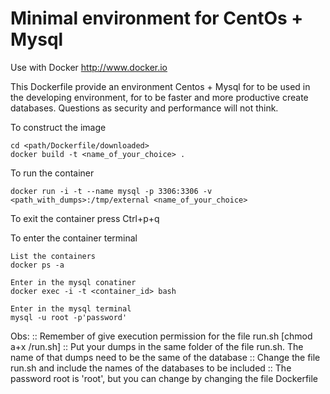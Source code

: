 Minimal environment for CentOs + Mysql
======================================

Use with Docker http://www.docker.io

This Dockerfile provide an environment Centos + Mysql for to be used in the developing environment, for to be faster and more productive create databases.
Questions as security and performance will not think.


To construct the image

	cd <path/Dockerfile/downloaded>
    docker build -t <name_of_your_choice> .


To run the container

    docker run -i -t --name mysql -p 3306:3306 -v <path_with_dumps>:/tmp/external <name_of_your_choice>

To exit the container press Ctrl+p+q

To enter the container terminal

    List the containers
    docker ps -a
    
    Enter in the mysql conatiner
    docker exec -i -t <container_id> bash
    
    Enter in the mysql terminal
    mysql -u root -p'password'

Obs:
:: Remember of give execution permission for the file run.sh [chmod a+x /run.sh]
:: Put your dumps in the same folder of the file run.sh. The name of that dumps need to be the same of the database
:: Change the file run.sh and include the names of the databases to be included
:: The password root is 'root', but you can change by changing the file Dockerfile
